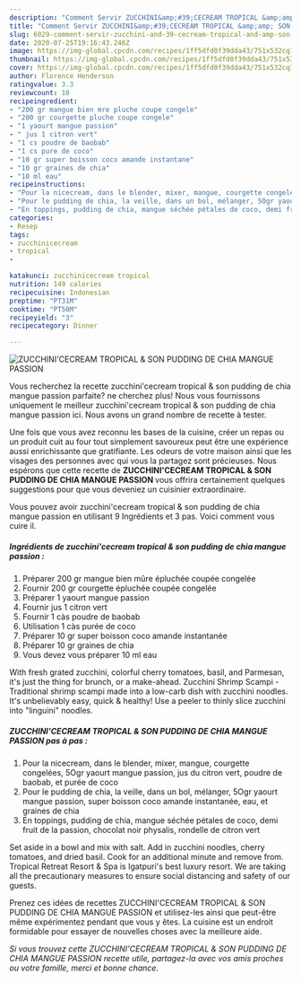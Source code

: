 ```yaml
---
description: "Comment Servir ZUCCHINI&amp;#39;CECREAM TROPICAL &amp;amp; SON PUDDING DE CHIA MANGUE PASSION"
title: "Comment Servir ZUCCHINI&amp;#39;CECREAM TROPICAL &amp;amp; SON PUDDING DE CHIA MANGUE PASSION"
slug: 6029-comment-servir-zucchini-and-39-cecream-tropical-and-amp-son-pudding-de-chia-mangue-passion
date: 2020-07-25T19:16:43.246Z
image: https://img-global.cpcdn.com/recipes/1ff5dfd0f39dda43/751x532cq70/zucchinicecream-tropical-son-pudding-de-chia-mangue-passion-photo-principale-de-la-recette.jpg
thumbnail: https://img-global.cpcdn.com/recipes/1ff5dfd0f39dda43/751x532cq70/zucchinicecream-tropical-son-pudding-de-chia-mangue-passion-photo-principale-de-la-recette.jpg
cover: https://img-global.cpcdn.com/recipes/1ff5dfd0f39dda43/751x532cq70/zucchinicecream-tropical-son-pudding-de-chia-mangue-passion-photo-principale-de-la-recette.jpg
author: Florence Henderson
ratingvalue: 3.3
reviewcount: 10
recipeingredient:
- "200 gr mangue bien mre pluche coupe congele"
- "200 gr courgette pluche coupe congele"
- "1 yaourt mangue passion"
- " jus 1 citron vert"
- "1 cs poudre de baobab"
- "1 cs pure de coco"
- "10 gr super boisson coco amande instantane"
- "10 gr graines de chia"
- "10 ml eau"
recipeinstructions:
- "Pour la nicecream, dans le blender, mixer, mangue, courgette congelées, 5Ogr yaourt mangue passion, jus du citron vert, poudre de baobab, et purée de coco"
- "Pour le pudding de chia, la veille, dans un bol, mélanger, 5Ogr yaourt mangue passion, super boisson coco amande instantanée, eau, et graines de chia"
- "En toppings, pudding de chia, mangue séchée pétales de coco, demi fruit de la passion, chocolat noir physalis, rondelle de citron vert"
categories:
- Resep
tags:
- zucchinicecream
- tropical
- 

katakunci: zucchinicecream tropical  
nutrition: 149 calories
recipecuisine: Indonesian
preptime: "PT31M"
cooktime: "PT50M"
recipeyield: "3"
recipecategory: Dinner

---
```



![ZUCCHINI&#39;CECREAM TROPICAL &amp; SON PUDDING DE CHIA MANGUE PASSION](https://img-global.cpcdn.com/recipes/1ff5dfd0f39dda43/751x532cq70/zucchinicecream-tropical-son-pudding-de-chia-mangue-passion-photo-principale-de-la-recette.jpg)

Vous recherchez la recette zucchini&#39;cecream tropical &amp; son pudding de chia mangue passion parfaite? ne cherchez plus! Nous vous fournissons uniquement le meilleur zucchini&#39;cecream tropical &amp; son pudding de chia mangue passion ici. Nous avons un grand nombre de recette à tester.

Une fois que vous avez reconnu les bases de la cuisine, créer un repas ou un produit cuit au four tout simplement savoureux peut être une expérience aussi enrichissante que gratifiante. Les odeurs de votre maison ainsi que les visages des personnes avec qui vous la partagez sont précieuses. Nous espérons que cette recette de <strong> ZUCCHINI&#39;CECREAM TROPICAL &amp; SON PUDDING DE CHIA MANGUE PASSION </strong> vous offrira certainement quelques suggestions pour que vous deveniez un cuisinier extraordinaire.

<!--inarticleads1-->

Vous pouvez avoir zucchini&#39;cecream tropical &amp; son pudding de chia mangue passion en utilisant 9 Ingrédients et 3 pas. Voici comment vous cuire il.

##### Ingrédients de zucchini&#39;cecream tropical &amp; son pudding de chia mangue passion :

1. Préparer 200 gr mangue bien mûre épluchée coupée congelée
1. Fournir 200 gr courgette épluchée coupée congelée
1. Préparer 1 yaourt mangue passion
1. Fournir  jus 1 citron vert
1. Fournir 1 càs poudre de baobab
1. Utilisation 1 càs purée de coco
1. Préparer 10 gr super boisson coco amande instantanée
1. Préparer 10 gr graines de chia
1. Vous devez vous préparer 10 ml eau


With fresh grated zucchini, colorful cherry tomatoes, basil, and Parmesan, it&#39;s just the thing for brunch, or a make-ahead. Zucchini Shrimp Scampi - Traditional shrimp scampi made into a low-carb dish with zucchini noodles. It&#39;s unbelievably easy, quick &amp; healthy! Use a peeler to thinly slice zucchini into &#34;linguini&#34; noodles. 

<!--inarticleads2-->

##### ZUCCHINI&#39;CECREAM TROPICAL &amp; SON PUDDING DE CHIA MANGUE PASSION pas à pas :

1. Pour la nicecream, dans le blender, mixer, mangue, courgette congelées, 5Ogr yaourt mangue passion, jus du citron vert, poudre de baobab, et purée de coco
1. Pour le pudding de chia, la veille, dans un bol, mélanger, 5Ogr yaourt mangue passion, super boisson coco amande instantanée, eau, et graines de chia
1. En toppings, pudding de chia, mangue séchée pétales de coco, demi fruit de la passion, chocolat noir physalis, rondelle de citron vert


Set aside in a bowl and mix with salt. Add in zucchini noodles, cherry tomatoes, and dried basil. Cook for an additional minute and remove from. Tropical Retreat Resort &amp; Spa is Igatpuri&#39;s best luxury resort. We are taking all the precautionary measures to ensure social distancing and safety of our guests. 

<!--inarticleads1-->

<p>
Prenez ces idées de recettes ZUCCHINI&#39;CECREAM TROPICAL &amp; SON PUDDING DE CHIA MANGUE PASSION et utilisez-les ainsi que peut-être même expérimentez pendant que vous y êtes. La cuisine est un endroit formidable pour essayer de nouvelles choses avec la meilleure aide.
</p>

<p>
<i>Si vous trouvez cette ZUCCHINI&#39;CECREAM TROPICAL &amp; SON PUDDING DE CHIA MANGUE PASSION recette utile, partagez-la avec vos amis proches ou votre famille, merci et bonne chance.</i>
</p>

